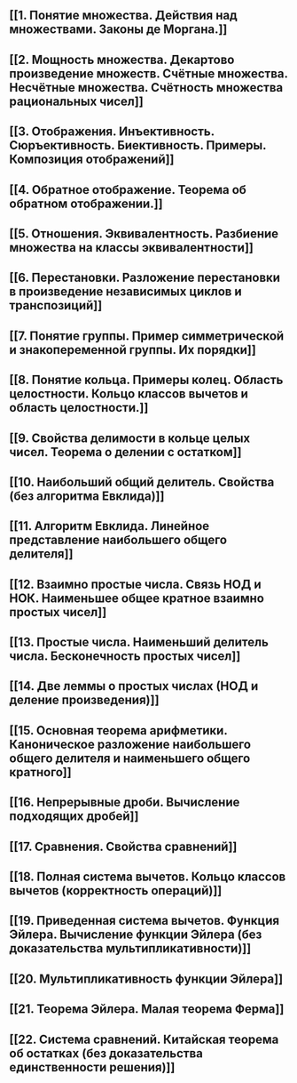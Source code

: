 ## [[1. Понятие множества. Действия над множествами. Законы де Моргана.]]

## [[2. Мощность множества. Декартово произведение множеств. Счётные множества. Несчётные множества. Счётность множества рациональных чисел]]

## [[3. Отображения. Инъективность. Сюръективность. Биективность. Примеры. Композиция отображений]]

## [[4. Обратное отображение. Теорема об обратном отображении.]]

## [[5. Отношения. Эквивалентность. Разбиение множества на классы эквивалентности]]
## [[6. Перестановки. Разложение перестановки в произведение независимых циклов и транспозиций]]

## [[7. Понятие группы. Пример симметрической и знакопеременной группы. Их порядки]]

## [[8. Понятие кольца. Примеры колец. Область целостности. Кольцо классов вычетов и область целостности.]]

## [[9. Свойства делимости в кольце целых чисел. Теорема о делении с остатком]]

## [[10. Наибольший общий делитель. Свойства (без алгоритма Евклида)]]

## [[11. Алгоритм Евклида. Линейное представление наибольшего общего делителя]]

## [[12. Взаимно простые числа. Связь НОД и НОК. Наименьшее общее кратное взаимно простых чисел]]

## [[13. Простые числа. Наименьший делитель числа. Бесконечность простых чисел]]

## [[14. Две леммы о простых числах (НОД и деление произведения)]]

## [[15. Основная теорема арифметики. Каноническое разложение наибольшего общего делителя и наименьшего общего кратного]]

## [[16. Непрерывные дроби. Вычисление подходящих дробей]]

## [[17. Сравнения. Свойства сравнений]]

## [[18. Полная система вычетов. Кольцо классов вычетов (корректность операций)]]

## [[19. Приведенная система вычетов. Функция Эйлера. Вычисление функции Эйлера (без доказательства мультипликативности)]]

## [[20. Мультипликативность функции Эйлера]]
## [[21. Теорема Эйлера. Малая теорема Ферма]]

## [[22. Система сравнений. Китайская теорема об остатках (без доказательства единственности решения)]]